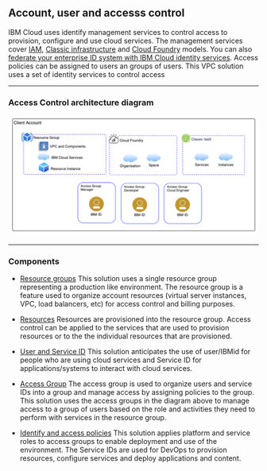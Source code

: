 ## Account, user and accesss control

IBM Cloud uses identify management services to control access to provision, configure and use cloud services. The management services cover [IAM](https://cloud.ibm.com/docs/iam?topic=iam-iamoverview), [Classic infrastructure](https://cloud.ibm.com/classic) and [Cloud Foundry](https://cloud.ibm.com/docs/cloud-foundry?topic=cloud-foundry-about) models. You can also [federate your enterprise ID system with IBM Cloud identity services](https://developer.ibm.com/dwblog/2018/identity-federation-ibm-cloud/). Access policies can be assigned to users an groups of users. This VPC solution uses a set of identity services to control access 


---

### Access Control architecture diagram

![architecture](../imgs/access.png)

---


### Components

- [Resource groups](https://cloud.ibm.com/docs/resources?topic=resources-rgs) This solution uses a single resource group representing a production like environment. The resource group is a feature used to organize account resources (virtual server instances, VPC, load balancers, etc) for access control and billing purposes.

- [Resources](https://cloud.ibm.com/docs/resources?topic=resources-resource) Resources are provisioned into the resource group. Access control can be applied to the services that are used to provision resources or to the the individual resources that are provisioned.

- [User and Service ID](https://cloud.ibm.com/docs/iam?topic=iam-iamconcepts) This solution anticipates the use of user/IBMid for people who are using cloud services and Service ID for applications/systems to interact with cloud services.

- [Access Group](https://cloud.ibm.com/docs/iam?topic=iam-groups) The access group is used to organize users and service IDs into a group and manage access by assigning policies to the group. This solution uses the access groups in the diagram above to manage access to a group of users based on the role and activities they need to perform with services in the resource group. 

- [Identify and access policies](https://cloud.ibm.com/docs/iam?topic=iam-userroles) This solution applies platform and service roles to access groups to enable deployment and use of the environment. The Service IDs are used for DevOps to provision resources, configure services and deploy applications and content.
 
